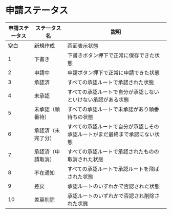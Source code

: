 # 申請ステータス

|申請ステータス|ステータス名|説明|
|---|---|---|
|空白|新規作成|画面表示状態|
|1|下書き|下書きボタン押下で正常に保存できた状態|
|2|申請中|申請ボタン押下で正常に申請できた状態|
|3|承認済|すべての承認ルートで承認された状態|
|4|未承認|すべての承認ルートで自分が承認しないといけない承認がある状態|
|5|未承認（順番待）|すべての承認ルートで未承認があり順番待ちの状態|
|6|承認済（未完了分）|すべての承認ルートで自分が承認しその承認ルートがまだ最終まで承認にない状態|
|7|承認済（申請取消）|すべての承認ルートで承認されたものの取消された状態|
|8|不在通知|すべての承認ルートで承認ルートを飛ばされた状態|
|9|差戻|承認ルートのいずれかで否認された状態|
|10|差戻削除|承認ルートのいずれかで否認され削除された状態|